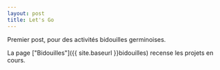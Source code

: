 ```yaml
---
layout: post
title: Let's Go
---
```


Premier post, pour des activités bidouilles germinoises.

La page ["Bidouilles"]({{ site.baseurl }}bidouilles) recense les projets en cours.